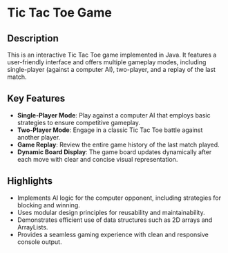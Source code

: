 # Tic Tac Toe Game

## Description
This is an interactive Tic Tac Toe game implemented in Java. It features a user-friendly interface and offers multiple gameplay modes, including single-player (against a computer AI), two-player, and a replay of the last match.

## Key Features
- **Single-Player Mode**: Play against a computer AI that employs basic strategies to ensure competitive gameplay.
- **Two-Player Mode**: Engage in a classic Tic Tac Toe battle against another player.
- **Game Replay**: Review the entire game history of the last match played.
- **Dynamic Board Display**: The game board updates dynamically after each move with clear and concise visual representation.

## Highlights
- Implements AI logic for the computer opponent, including strategies for blocking and winning.
- Uses modular design principles for reusability and maintainability.
- Demonstrates efficient use of data structures such as 2D arrays and ArrayLists.
- Provides a seamless gaming experience with clean and responsive console output.